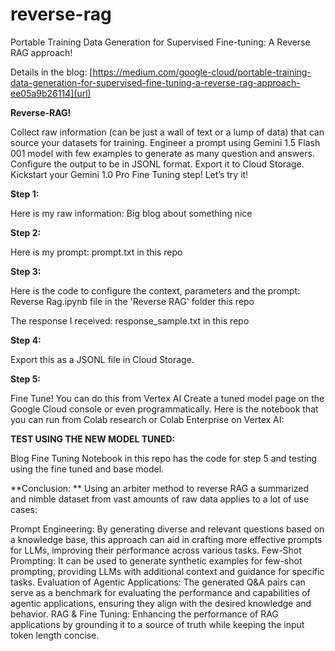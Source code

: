 # reverse-rag

Portable Training Data Generation for Supervised Fine-tuning: A Reverse RAG approach!

Details in the blog: [https://medium.com/google-cloud/portable-training-data-generation-for-supervised-fine-tuning-a-reverse-rag-approach-ee05a9b26114](url)

**Reverse-RAG!**

Collect raw information (can be just a wall of text or a lump of data) that can source your datasets for training.
Engineer a prompt using Gemini 1.5 Flash 001 model with few examples to generate as many question and answers.
Configure the output to be in JSONL format.
Export it to Cloud Storage.
Kickstart your Gemini 1.0 Pro Fine Tuning step!
Let’s try it!

**Step 1:**

Here is my raw information: Big blog about something nice

**Step 2:**

Here is my prompt: prompt.txt in this repo

**Step 3:**

Here is the code to configure the context, parameters and the prompt: Reverse Rag.ipynb file in the 'Reverse RAG' folder this repo

The response I received: response_sample.txt in this repo

**Step 4:**

Export this as a JSONL file in Cloud Storage.

**Step 5:**

Fine Tune! You can do this from Vertex AI Create a tuned model page on the Google Cloud console or even programmatically. Here is the notebook that you can run from Colab research or Colab Enterprise on Vertex AI:

**TEST USING THE NEW MODEL TUNED:**

Blog Fine Tuning Notebook in this repo has the code for step 5 and testing using the fine tuned and base model.

**Conclusion:
**
Using an arbiter method to reverse RAG a summarized and nimble dataset from vast amounts of raw data applies to a lot of use cases:

Prompt Engineering: By generating diverse and relevant questions based on a knowledge base, this approach can aid in crafting more effective prompts for LLMs, improving their performance across various tasks.
Few-Shot Prompting: It can be used to generate synthetic examples for few-shot prompting, providing LLMs with additional context and guidance for specific tasks.
Evaluation of Agentic Applications: The generated Q&A pairs can serve as a benchmark for evaluating the performance and capabilities of agentic applications, ensuring they align with the desired knowledge and behavior.
RAG & Fine Tuning: Enhancing the performance of RAG applications by grounding it to a source of truth while keeping the input token length concise.
